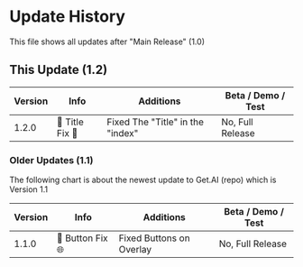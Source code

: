 # Update History

This file shows all updates after "Main Release" (1.0)

## This Update (1.2)
| Version | Info | Additions | Beta / Demo / Test |
| ------- | ------------------ | ------------------ | ------------------|
| 1.2.0   | 🔨 Title Fix 💬 | Fixed The "Title" in the "index" | No, Full Release |

### Older Updates (1.1)

The following chart is about the newest update to Get.AI (repo) which is Version 1.1

| Version | Info | Additions | Beta / Demo / Test |
| ------- | ------------------ | ------------------ | ------------------|
| 1.1.0   | 🔨 Button Fix 🌐 | Fixed Buttons on Overlay | No, Full Release |


